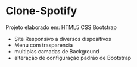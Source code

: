 # Clone-Spotify

Projeto elaborado em:
HTML5
CSS
Bootstrap

-  Site Responsivo a diversos dispositivos
-  Menu com trasparencia
-  multiplas camadas de Background
-  alteração de configuração padrão de Bootstrap
